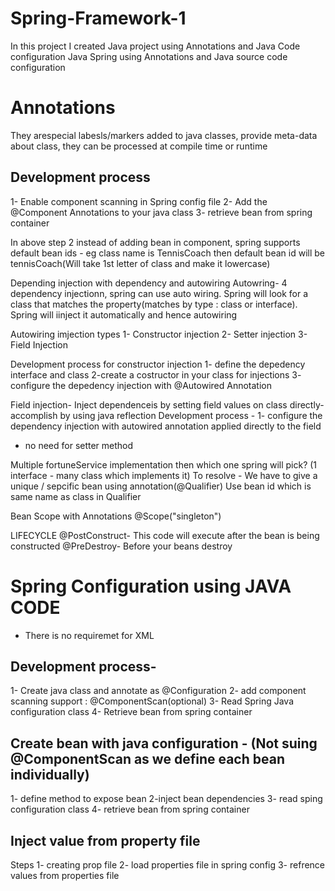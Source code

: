 # Spring-Framework-1

In this project I created Java project using Annotations and Java Code configuration
Java Spring using Annotations and Java source code configuration

# Annotations
 They arespecial labesls/markers added to java classes, provide meta-data about class, they can be processed at compile time or 
runtime

## Development process
1- Enable component scanning in Spring config file
2- Add the @Component Annotations to your java class
3- retrieve bean from spring container


In above step 2 instead of adding bean in component, spring supports default bean ids - eg class name is TennisCoach then default bean id will be tennisCoach(Will take 1st letter of class and make it lowercase)

Depending injection with dependency and autowiring
Autowring-  4 dependency injectionn, spring can use auto wiring. Spring will look for a class that matches the property(matches by type : class or interface). Spring will iinject it automatically and hence autowiring

Autowiring imjection types
1- Constructor injection
2- Setter injection
3- Field Injection

Development process for constructor injection 
1- define the depedency interface and class
2-create a costructor in your class for injections
3- configure the depedency injection with @Autowired Annotation
 
Field injection- Inject dependenceis by setting field values on class directly- accomplish by using java reflection
Development process -
1- configure the dependency injection with autowired annotation applied directly to the field
- no need for setter method

Multiple fortuneService implementation then which one spring will pick? (1 interface - many class which implements it)
To resolve - We have to give a unique / sepcific bean using annotation(@Qualifier)
Use bean id which is same name as class in Qualifier

Bean Scope with Annotations
@Scope("singleton")

LIFECYCLE
@PostConstruct- This code will execute after the bean is being constructed
@PreDestroy- Before your beans destroy

# Spring Configuration using JAVA CODE
- There is no requiremet for XML

## Development process-
1- Create java class and annotate as @Configuration
2- add component scanning support : @ComponentScan(optional)
3- Read Spring Java configuration class
4- Retrieve bean from spring container

## Create bean with java configuration - (Not suing @ComponentScan as we define each bean individually)
1- define method to expose bean
2-inject bean dependencies
3- read sping configuration class
4- retrieve bean from spring container

## Inject value from property file
Steps
1- creating prop file
2- load properties file in spring config
3- refrence values from properties file
